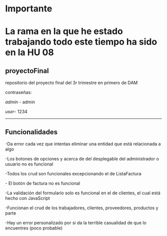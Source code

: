 # Importante
<h1>La rama en la que he estado trabajando todo este tiempo ha sido en la HU 08</h1>
<h2>proyectoFinal</h2>
repositorio del proyecto final del 3r trimestre en primero de DAM
<p>contraseñas:</p>
<p><em>admin</em> - admin</p>
<p><em>user</em>- 1234</p>
<hr>
<h2>Funcionalidades</h2>
<p>-Da error cada vez que intentas eliminar una entidad que está relacionada a algo</p>
<p>-Los botones de opciones y acerca de del desplegable del administrador o usuario no es funcional</p>
<p>-Todos los crud son funcionales excepcionando el de ListaFactura</p>
<p>- El botón de factura no es funcional</p>
<p>-La validación del formulario solo es funcional en el de clientes, el cual está hecho con JavaScript</p>
<p>-Funcionan el crud de los trabajadores, clientes, proveedores, productos y parte</p>
<p>-Hay un error personalizado por si da la terrible casualidad de que lo encuentres (poco probable)</p>

